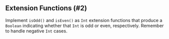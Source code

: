 ## Extension Functions (#2)

Implement `isOdd()` and `isEven()` as `Int` extension functions that produce
a `Boolean` indicating whether that `Int` is odd or even, respectively. Remember to 
handle negative `Int` cases.

